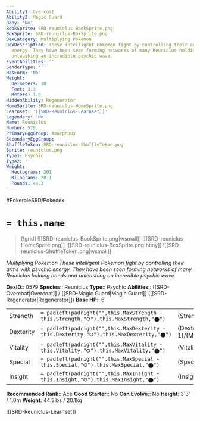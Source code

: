 ```yaml
---
Ability1: Overcoat
Ability2: Magic Guard
Baby: 'No'
BookSprite: SRD-reuniclus-BookSprite.png
BoxSprite: SRD-reuniclus-BoxSprite.png
DexCategory: Multiplying Pokemon
DexDescription: These intelligent Pokemon fight by controlling their arms with psychic
  energy. They have been seen forming networks of many Reuniclus holding hands and
  unleashing an incredible psychic wave.
EventAbilities: ''
GenderType: ''
HasForm: 'No'
Height:
  Deimeters: 10
  Feet: 3.3
  Meters: 1.0
HiddenAbility: Regenerator
HomeSprite: SRD-reuniclus-HomeSprite.png
Learnset: '[[SRD-Reuniclus-Learnset]]'
Legendary: 'No'
Name: Reuniclus
Number: 579
PrimaryEggGroup: Amorphous
SecondaryEggGroup: ''
ShuffleToken: SRD-reuniclus-ShuffleToken.png
Sprite: reuniclus.png
Type1: Psychic
Type2: ''
Weight:
  Hectograms: 201
  Kilograms: 20.1
  Pounds: 44.3
---
```


#PokeroleSRD/Pokedex

# `= this.name`

> [!grid]
> ![[SRD-reuniclus-BookSprite.png|wsmall]]
> ![[SRD-reuniclus-HomeSprite.png]]
> ![[SRD-reuniclus-BoxSprite.png|htiny]]
> ![[SRD-reuniclus-ShuffleToken.png|wsmall]]


*Multiplying Pokemon*
*These intelligent Pokemon fight by controlling their arms with psychic energy. They have been seen forming networks of many Reuniclus holding hands and unleashing an incredible psychic wave.*

**DexID**:: 0579
**Species**:: Reuniclus
**Type**:: Psychic
**Abilities**:: [[SRD-Overcoat|Overcoat]] / [[SRD-Magic Guard|Magic Guard]] ([[SRD-Regenerator|Regenerator]])
**Base HP**:: 6

|           |                                                                                        |                                          |
| --------- | -------------------------------------------------------------------------------------- | ---------------------------------------- |
| Strength  | `= padleft(padright("",this.MaxStrength - this.Strength,"⭘"),this.MaxStrength,"⬤")`    | (Strength::2)/(MaxStrength::4)   |
| Dexterity | `= padleft(padright("",this.MaxDexterity - this.Dexterity,"⭘"),this.MaxDexterity,"⬤")` | (Dexterity:: 1)/(MaxDexterity::3) |
| Vitality  | `= padleft(padright("",this.MaxVitality - this.Vitality,"⭘"),this.MaxVitality,"⬤")`    | (Vitality::2)/(MaxVitality::5)   |
| Special   | `= padleft(padright("",this.MaxSpecial - this.Special,"⭘"),this.MaxSpecial,"⬤")`       | (Special::3)/(MaxSpecial::7)     |
| Insight   | `= padleft(padright("",this.MaxInsight - this.Insight,"⭘"),this.MaxInsight,"⬤")`       | (Insight::2)/(MaxInsight::5)     |


**Recommended Rank**:: Ace
**Good Starter**:: No
**Can Evolve**:: No
**Height**: 3'3" / 1.0m
**Weight**: 44.3lbs / 20.1kg

![[SRD-Reuniclus-Learnset]]